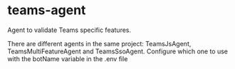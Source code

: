 # teams-agent

Agent to validate Teams specific features. 

There are different agents in the same project: TeamsJsAgent, TeamsMultiFeatureAgent and TeamsSsoAgent. Configure which one to use with the botName variable in the .env file